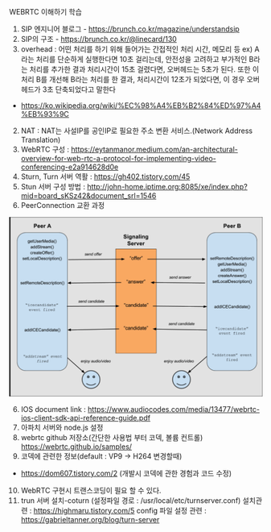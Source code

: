 WEBRTC 이해하기 학습

1. SIP 엔지니어 블로그 - https://brunch.co.kr/magazine/understandsip
2. SIP의 구조 - https://brunch.co.kr/@linecard/130
3. overhead : 어떤 처리를 하기 위해 들어가는 간접적인 처리 시간, 메모리 등
   ex)  A라는 처리를 단순하게 실행한다면 10초 걸리는데,
   안전성을 고려하고 부가적인 B라는 처리를 추가한 결과 처리시간이 15초 걸렸다면,
   오버헤드는 5초가 된다. 또한 이 처리 B를 개선해 B라는 처리를 한 결과,
   처리시간이 12초가 되었다면, 이 경우 오버헤드가 3초 단축되었다고 말한다

- https://ko.wikipedia.org/wiki/%EC%98%A4%EB%B2%84%ED%97%A4%EB%93%9C

2. NAT : NAT는 사설IP를 공인IP로 필요한 주소 변환 서비스.(Network Address Translation)
3. WebRTC 구성 :
   https://eytanmanor.medium.com/an-architectural-overview-for-web-rtc-a-protocol-for-implementing-video-conferencing-e2a914628d0e
4. Sturn, Turn 서버 역활 : https://gh402.tistory.com/45
5. Stun 서버 구성 방법 :
   http://john-home.iptime.org:8085/xe/index.php?mid=board_sKSz42&document_srl=1546
6. PeerConnection 교환 과정

  ![1649222054276.png](image/unknownWord/1649222054276.png)

6. IOS document link :
   https://www.audiocodes.com/media/13477/webrtc-ios-client-sdk-api-reference-guide.pdf
7. 아파치 서버와 node.js 설정
8. webrtc github 저장소(간단한 사용법 부터 코덱, 볼륨 컨트롤)
   https://webrtc.github.io/samples/
9. 코덱에 관련한 정보(default : VP9 -> H264 변경할때)

- https://dom607.tistory.com/2 (개발시 코덱에 관한 경험과 코드 수정)

10. WebRTC 구현시 트랜스코딩이 필요 할 수 있다.
11. trun 서버 설치-coturn (설정파일 경로 : /usr/local/etc/turnserver.conf)
    설치관련 : https://highmaru.tistory.com/5
    config 파일 설정 관련 : https://gabrieltanner.org/blog/turn-server
